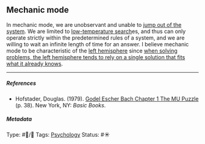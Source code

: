## Mechanic mode

In mechanic mode, we are unobservant and unable to [jump out of the system](Jump%20out%20of%20the%20system.md). We are limited to [low-temperature search](Low-temperature%20search.md)es, and thus can only operate strictly within the predetermined rules of a system, and we are willing to wait an infinite length of time for an answer. I believe mechanic mode to be characteristic of the [left hemisphere](Left%20hemisphere.md) since [when solving problems, the left hemisphere tends to rely on a single solution that fits what it already knows](When%20solving%20problems,%20the%20left%20hemisphere%20tends%20to%20rely%20on%20a%20single%20solution%20that%20fits%20what%20it%20already%20knows.md).

---

##### References

* Hofstader, Douglas. (1979). [Godel Escher Bach Chapter 1 The MU Puzzle](Godel%20Escher%20Bach%20Chapter%201%20The%20MU%20Puzzle.md) (p. 38). New York, NY: *Basic Books*.

##### Metadata

Type: #🔵/🔵 
Tags: [Psychology](Psychology.md)
Status: #☀️ 

